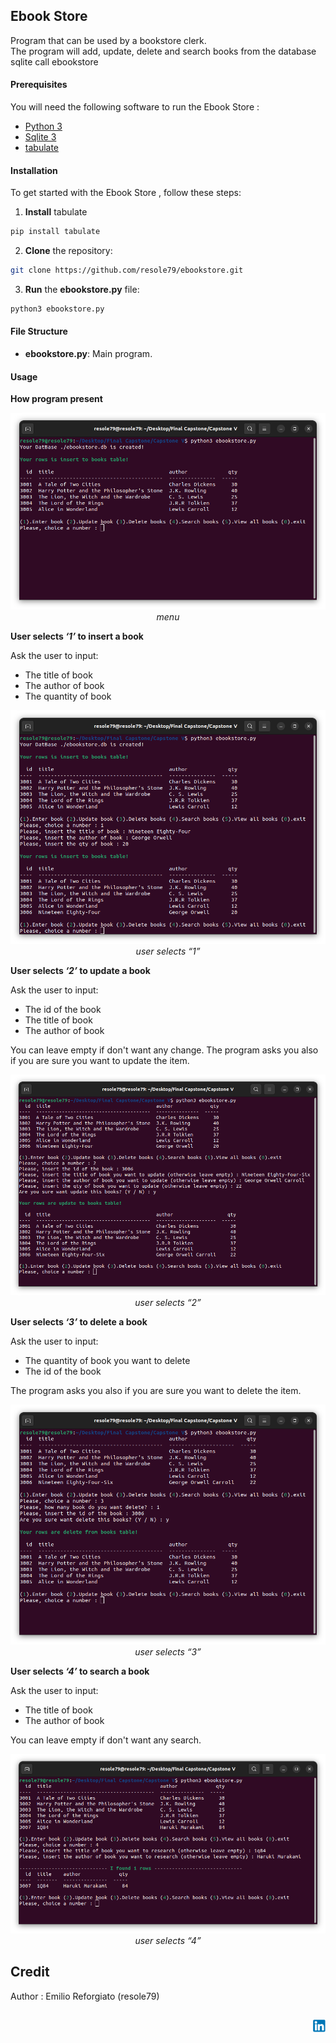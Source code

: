 ## Ebook Store 

Program that can be used by a bookstore clerk.     
The program will add, update, delete and search books from the database sqlite call ebookstore

#### Prerequisites
You will need the following software to run the Ebook Store :
 - [Python 3](https://www.python.org/downloads/)
 - [Sqlite 3](https://www.sqlite.org/index.html)
 - [tabulate](https://pypi.org/project/tabulate/)

#### Installation
To get started with the Ebook Store , follow these steps:

1. **Install** tabulate
```sh
pip install tabulate
```

2. **Clone** the repository:

```sh
git clone https://github.com/resole79/ebookstore.git
```

3. **Run** the **ebookstore.py** file:

```sh
python3 ebookstore.py
```

#### File Structure   
 - **ebookstore.py**: Main program.


#### **Usage**

**How program present**

<p align="center"><img src="./image/ebookstore_0.png"/><br><i>menu</i></p>

**User selects *‘1’* to insert a book**

Ask the user to input:
 - The title of book
 - The author of book
 - The quantity of book

<p align="center"><img src="./image/ebookstore_1.png"/><br><i>user selects “1”</i></p>


**User selects *‘2’* to update a book**

Ask the user to input:
 - The id of the book
 - The title of book
 - The author of book     

 You can leave empty if don't want any change.
 The program asks you also if you are sure you want to update the item.

<p align="center"><img src="./image/ebookstore_2.png"/><br><i>user selects “2”</i></p>



**User selects *‘3’* to delete a book**

Ask the user to input:
 - The quantity of book you want to delete
 - The id of the book  

 The program asks you also if you are sure you want to delete the item.

<p align="center"><img src="./image/ebookstore_3.png"/><br><i>user selects “3”</i></p>



**User selects *‘4’* to search a book**

Ask the user to input:
 - The title of book
 - The author of book     

 You can leave empty if don't want any search.

<p align="center"><img src="./image/ebookstore_4.png"/><br><i>user selects “4”</i></p>



## **Credit**

Author : Emilio Reforgiato (resole79)

##
<p align="right"><a href="https://www.linkedin.com/in/emilio-reforgiato/" target=”_blank” ><img src="./image/in_logo.png" /></a></p>


